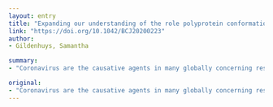 ```yaml
---
layout: entry
title: "Expanding our understanding of the role polyprotein conformation plays in the coronavirus life cycle"
link: "https://doi.org/10.1042/BCJ20200223"
author:
- Gildenhuys, Samantha

summary:
- "Coronavirus are the causative agents in many globally concerning respiratory disease outbreaks. Krichel and coauthors provide molecular details of how the viral polyprotein (nsp7-10) produced from the positive single stranded RNA genome is cleaved to form proteins that are part of the replication/transcription complex. Cleavage order is important in controlling viral processes and seems to have relevance in terms of the protein-protein complexes formed."

original:
- "Coronavirus are the causative agents in many globally concerning respiratory disease outbreaks such as severe acute respiratory syndrome (SARS), Middle East respiratory syndrome (MERS) and coronavirus disease-2019 (COVID-19). It is therefore important that we improve our understanding of how the molecular components of the virus facilitate the viral life cycle. These details will allow for the design of effective interventions. Krichel and coauthors in their article in the Biochemical Journal provide molecular details of how the viral polyprotein (nsp7-10) produced from the positive single stranded RNA genome, is cleaved to form proteins that are part of the replication/transcription complex. The authors highlight the impact the polyprotein conformation has on the cleavage efficiency of the main protease (Mpro) and hence the order of release of non-structural proteins 7-10 (nsp7-10) of the SARS-CoV. Cleavage order is important in controlling viral processes and seems to have relevance in terms of the protein-protein complexes formed. The authors made use of mass spectrometry to advance our understanding of the mechanism by which coronaviruses control nsp 7, 8, 9 and 10 production in the virus life cycle."
---
```


